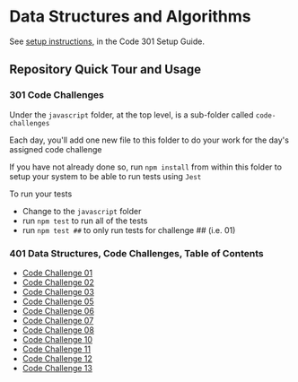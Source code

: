 # Data Structures and Algorithms

See [setup instructions](https://codefellows.github.io/setup-guide/code-301/2-code-challenges), in the Code 301 Setup Guide.

## Repository Quick Tour and Usage

### 301 Code Challenges

Under the `javascript` folder, at the top level, is a sub-folder called `code-challenges`

Each day, you'll add one new file to this folder to do your work for the day's assigned code challenge

If you have not already done so, run `npm install` from within this folder to setup your system to be able to run tests using `Jest`

To run your tests

- Change to the `javascript` folder
- run `npm test` to run all of the tests
- run `npm test ##` to only run tests for challenge ## (i.e. 01)

### 401 Data Structures, Code Challenges, Table of Contents

- [Code Challenge 01](challenge-01/README.md)
- [Code Challenge 02](challenge-02/README.md)
- [Code Challenge 03](challenge-03/README.md)
- [Code Challenge 05](javascript/linked-list/README.md)
- [Code Challenge 06](javascript/linked-list-insertions/README.md)
- [Code Challenge 07](javascript/linked-list-kth/README.md)
- [Code Challenge 08](javascript/linked-list-zip/README.md)
- [Code Challenge 10](javascript/stack-and-queue/README.md)
- [Code Challenge 11](javascript/stack-queue-pseudo/README.md)
- [Code Challenge 12](javascript/stack-queue-animal-shelter/README.md)
- [Code Challenge 13](javascript/stack-queue-brackets/README.md)
